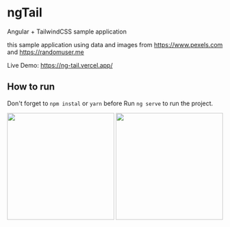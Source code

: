 # ngTail

Angular + TailwindCSS sample application

this sample application using data and images from https://www.pexels.com and https://randomuser.me

Live Demo: https://ng-tail.vercel.app/

## How to run

Don't forget to `npm instal` or `yarn` before
Run `ng serve` to run the project.  


<p>
  <img src="https://github.com/madipta/ngTail/blob/master/screenshot/screenshot-1-min.png?raw=true" width=250 align="top">
  <img src="https://github.com/madipta/ngTail/blob/master/screenshot/screenshot-2-min.png?raw=true" width=250 align="top">
</p>
